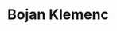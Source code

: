 ---
SICRIS: 15295
draft: false
fixName: bojan_klemenc
lab: Laboratorij za računalniški vid
labPos: Član laboratorija
location: R2.33 - Laboratorij LRV
mailInfo: bojan.klemenc@fri.uni-lj.si
officeHours: null
profName: pred. mag. Bojan Klemenc
profTitle: Asistent
telephoneInfo: null
title: Bojan Klemenc
---